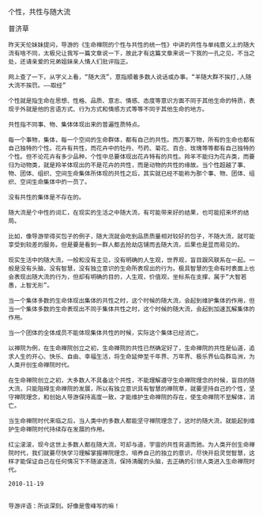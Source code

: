 个性，共性与随大流

普济草


    昨天天伦妹妹提问，导游的《生命禅院的个性与共性的统一性》中讲的共性与单纯意义上的随大流有啥不同，太极兄让我写一篇文章说一下，故此才有这篇文章来说一下我的一孔之见，不当之处，还请亲爱的兄弟姐妹亲人情人们批评指正。

    网上查了一下，从字义上看，“随大流”，意指顺着多数人说话或办事。“羊随大群不挨打,人随大流不挨罚。――取经”

    个性就是指生命在思想、性格、品质、意志、情感、态度等意识方面不同于其他生命的特质，表现于外就是他的言语方式、行为方式和情感方式等等不同于其他生命的地方。

    共性指不同事、物、集体体现出来的普遍性质特点。

    每一个事物，集体，每一个空间的生命群体，都有自己的共性。而万事万物，所有的生命也都有自己独特的个性。花卉有共性，而花卉中的牡丹、芍药、菊花、百合、玫瑰等等都有自己独特的个性。但不论花卉有多少品种，个性中总要体现出花卉特有的共性。羚羊不能归为花卉类，而要归为动物类，就是羚羊体现出的不是花卉的共性，而是动物的共性的缘故。当个性超越了事、物、团体、组织、空间生命集体所体现的共性之后，其实就已经不能称为那个事、物、团体、组织、空间生命集体中的一员了。

    没有共性的集体是不存在的。

    随大流是个中性的词汇，在现实的生活之中随大流，有可能带来好的结果，也可能招来坏的结局。

    比如，像导游举得买包子的例子，随大流就会吃到品质质量相对较好的包子，不随大流，就可能享受到较差的服务。但是要是看到一群人都去抢劫店铺而去随大流，后果也是显而易见的。

    现实生活中的随大流，一般和没有主见，没有明确的人生观，世界观，盲目跟风联系在一起。一般是没有头脑，没有智慧，没有独立意识的生命所表现出的行为。极具智慧的生命有时表面上也会表现出随大流的行为，但却有明确的目的，人生观，价值观，坐标系在支撑，属于“大智若愚，上智无形”。

    当一个集体多数的生命体现出集体的共性之时，这个时候的随大流，会起到维护集体的作用，但当一个集体多数的生命表现出不同于集体共性之时，这个时候的随大流，会起到加速瓦解集体的作用。

    当一个团体的全体成员不能体现集体共性的时候，实际这个集体已经消亡。

    以禅院为例，在生命禅院创立之初，生命禅院的共性已然确定好了，生命禅院的共性是仙道，追求人生的开心、快乐、自由、幸福生活，将生命延伸至千年界、万年界、极乐界仙岛群岛洲，为人类开创生命禅院时代。

    在生命禅院创立之初，大多数人不具备这个共性，不能理解遵守生命禅院理念的时候，盲目的随大流，只能阻碍生命禅院的发展，所以有独立意识具有智慧的禅院草，就要坚持自己的个性，坚守禅院理念，和创始人导游保持高度一致，才能维护生命禅院的存在，使生命禅院不至解体，消亡。

    当生命禅院时代来临之后，当人类中的多数人都能坚守禅院理念了，这时的随大流，就能起到维护生命禅院时代持续存在发展的作用。

    红尘滚滚，现今这世上多数人都在随大流，可却与道，宇宙的共性背道而驰。为人类开创生命禅院时代，我们就要尽快学习理解掌握禅院理念，培养自己的独立的意识，尽快开启灵觉智慧，这样才能保证自己在任何情况下不随波逐流，保持清醒的头脑，去正确的引领人类进入生命禅院时代。

    2010-11-19


    导游评语：所谈深刻。好像是雪峰写的嘛！



